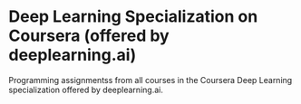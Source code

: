 # Deep Learning Specialization on Coursera (offered by deeplearning.ai)

Programming assignmentss from all courses in the Coursera Deep Learning specialization offered by deeplearning.ai.
